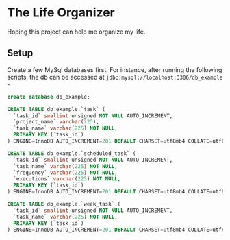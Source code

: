 # The Life Organizer

Hoping this project can help me organize my life.

## Setup

Create a few MySql databases first. For instance, after running the following scripts, the db can be accessed at `jdbc:mysql://localhost:3306/db_example` -

```sql
create database db_example;

CREATE TABLE db_example.`task` (
  `task_id` smallint unsigned NOT NULL AUTO_INCREMENT,
  `project_name` varchar(225),
  `task_name` varchar(225) NOT NULL,
  PRIMARY KEY (`task_id`)
) ENGINE=InnoDB AUTO_INCREMENT=201 DEFAULT CHARSET=utf8mb4 COLLATE=utf8mb4_0900_ai_ci;

CREATE TABLE db_example.`scheduled_task` (
  `task_id` smallint unsigned NOT NULL AUTO_INCREMENT,
  `task_name` varchar(225) NOT NULL,
  `frequency` varchar(225) NOT NULL,
  `executions` varchar(225) NOT NULL,
  PRIMARY KEY (`task_id`)
) ENGINE=InnoDB AUTO_INCREMENT=201 DEFAULT CHARSET=utf8mb4 COLLATE=utf8mb4_0900_ai_ci;

CREATE TABLE db_example.`week_task` (
  `task_id` smallint unsigned NOT NULL AUTO_INCREMENT,
  `task_name` varchar(225) NOT NULL,
  PRIMARY KEY (`task_id`)
) ENGINE=InnoDB AUTO_INCREMENT=201 DEFAULT CHARSET=utf8mb4 COLLATE=utf8mb4_0900_ai_ci;
```